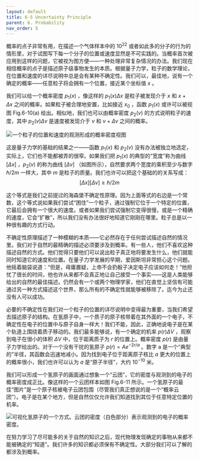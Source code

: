 ```yaml
---
layout: default
title: 6-5 Uncertainty Principle
parent: 6. Probability
nav_order: 5
---
```

概率的点子非常有用，在描述一个气体样本中的 $10^{22}$ 或者如此多的分子的行为的情形里，对于试图写下每一个分子的位置或速度显然是不可实践的。当概率首次被应用到这样的问题，它被视为图方便——一种处理非常复杂情况的办法。我们现在相信概率的点子是描述原子级事物发生的本质。根据量子力学，粒子的数学理论，在位置和速度的详尽说明中总是会有某种不确定性。我们可以，最佳地，说有一个确定的概率——任意粒子将会拥有一个位置，接近某个坐标值 $x$ 。

我们可以给一个概率密度 $p_1(x)$ ，像这样的 $p_1(x)\Delta{x}$ 是粒子被发现介于 $x$ 和 $x+\Delta{x}$ 之间的概率。如果粒子被合理地安置，比如接近 $x_0$ ，函数 $p_1(x)$ 或许可以被视图 Fig.6-10(a) 给出。相似地，我们也可以由概率密度 $p_2(v)$ 的方式说明粒子的速度，其中 $p_2(v)\Delta{v}$ 是速度被发现介于 $v$ 和 $v+\Delta{v}$ 之间的概率。

![一个粒子的位置和速度的观测形成的概率密度视图](/notes-of-feynman-lectures-on-physics/assets/volume-1/fig-6-10.png)

这是量子力学的基础的结果之一——函数 $p_1(x)$ 和 $p_2(v)$ 没有办法被独立地选定，实际上，它们也不能都被弄的很窄。如果我们把 $p_1(x)$ 的典型的“宽度”称为曲线 $[\Delta{x}]$ ，$p_2(v)$ 的称为曲线 $[\Delta{v}]$ （如图所示），自然要求两个宽度的乘积至少与数字 $\hslash/2m$ 一样大，其中 $m$ 是粒子的质量。我们也许可以把这个基础的的关系写成：
$$[\Delta{x}] [\Delta{v}]\geq{\hslash/2m}$$

这个等式是我们之前提过的海森堡不确定性原理。因为上面等式的右边是一个常数，这个等式说如果我们尝试“困住”一个粒子，通过强制它位于一个特定的位置，它最后会拥有一个很大的速度。或者如果我们尝试强制它变得很慢，或是一个精确的速度，它会“扩散”，所以我们没有办法很好地知道它刚刚在哪里。粒子总是以一种很有趣的方式行动。

不确定性原理描述了一种模糊的本质——它必然存在于任何尝试描述自然的情况里。我们对于自然的最精确的描述必须要涉及到概率。有一些人，他们不喜欢这种描述自然的方式。他们觉得只要他们可以说出粒子真正地将要发生什么，他们就能同时知道它的速度和位置。在量子力学发展的早期，爱因斯坦非常担心这个问题。他摇着脑袋说道：“但是，毋庸置疑，上帝不会扔骰子决定电子应该如何走！”他担忧了很长的时间，他也许从来都不会真正地让自己接受一个事实——这是人类能够给出的自然的最佳描述。仍然会有一个或两个物理学家，他们在直觉上坚信有可能通过另一种方式描述这个世界，那么所有的不确定性就能够被移除了。迄今为止还没有人可以成功。

必要的不确定性在我们对一个粒子的位置的详尽说明中变得最为重要，当我们希望去描述原子的结构。在氢原子中，一个质子的原子核带着在其外面的一个电子，不确定性在电子的位置中与原子自身一样大！我们不能，因此，正确地说电子是在某个轨道上围绕着质子移动的。我们最多能够说，有一个确定的机率 $p(r)\Delta{V}$ ，观察到电子在很小的体积 $\Delta{V}$ 中，位于距离质子为 $r$ 的位置上。概率密度 $p(r)$ 是由量子力学给出的。对于一个没有干扰的氢原子 $p(r)=Ae^{-2r/a}$ 。数字 a 是一个“典型的”半径，其函数会迅速地减小。因为找到电子位于距离原子核比 $a$ 更大的位置上的概率很小，我们也许可以认为 $a$ 是“原子半径”，大约 $10^{-10}$ 米。

我们可以形成一个氢原子的画面通过想象一个“云团”，它的密度与观测到的电子的概率密度成正比。像这样的一个云团样本如图 Fig.6-11 所示。一个氢原子的最佳“图片”是一个原子核被电子云团包围（尽管我们真正想说的是一个“概率云团”）。电子是在某个地方，但是自然仅仅允许我们知道找到其位于任意特定位置的机率。

![可视化氢原子的一个方式。云团的密度（白色部分）表示观测到的电子的概率密度。](/notes-of-feynman-lectures-on-physics/assets/volume-1/fig-6-11.png)

在努力学习了尽可能多的关于自然的知识之后，现代物理发现确定的事物从来都不能被确定的“知道”。我们许多的知识都必须保有不确定性。大部分我们可以了解的都涉及到概率。

